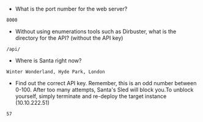 - What is the port number for the web server?
```
8000
```
- Without using enumerations tools such as Dirbuster, what is the directory for the API?  (without the API key)
```
/api/
```
- Where is Santa right now?
```
Winter Wonderland, Hyde Park, London
```
- Find out the correct API key. Remember, this is an odd number between 0-100. After too many attempts, Santa's Sled will block you.To unblock yourself, simply terminate and re-deploy the target instance (10.10.222.51)
```
57
```
